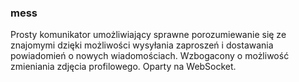 ### mess

Prosty komunikator umożliwiający sprawne porozumiewanie się ze znajomymi dzięki możliwości wysyłania zaproszeń i dostawania powiadomień o nowych wiadomościach. Wzbogacony o możliwość zmieniania zdjęcia profilowego. 
Oparty na WebSocket.
